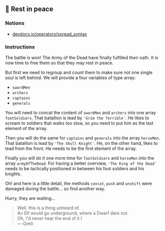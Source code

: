 ## 🌟 Rest in peace

### Notions

- [devdocs.io/operators/spread_syntax](https://devdocs.io/javascript/operators/spread_syntax)

### Instructions

The battle is won! The Army of the Dead have finally fulfilled their oath. It is
now time to free them so that they may rest in peace.

But first we need to regroup and count them to make sure not one single soul is
left behind. We will provide a four variables of type array:

- `swordMen`
- `archers`
- `captains`
- `generals`

You will need to concat the content of `swordMen` and `archers` into one array
`footSoldiers`. That batallion is lead by `'Grim the Terrible'`. He likes to
scream to soldiers that walks too slow, so you need to put him as the last
element of the array.

Then you will do the same for `captains` and `generals` into the array
`horseMen`. That batallion is lead by `'The Skull Knight'`. He, on the other
hand, likes to lead from the front. He needs to be the first element of the
array.

Finally you will do it one more time for `footSoldiers` and `horseMen` into the
array `armyOfTheDead`. For having a better overview, `'The King of the Dead'`
needs to be tactically positioned in between his foot soldiers and his knights.

Oh! and here is a little detail, the methods `concat`, `push` and `unshift` were
damaged during the battle... so find another way.

Hurry, they are waiting...

> Well, this is a thing unheard of. \
> An Elf would go underground, where a Dwarf dare not. \
> Oh, I'd never hear the end of it.! \
> ― Gimli
